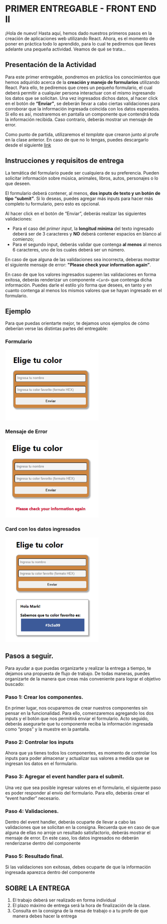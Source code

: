 # PRIMER ENTREGABLE - FRONT END II

¡Hola de nuevo!
Hasta aquí, hemos dado nuestros primeros pasos en la creación de aplicaciones web utilizando React. Ahora, es el momento de poner en práctica todo lo aprendido, para lo cual te pediremos que lleves adelante una pequeña actividad. Veamos de qué se trata…

## Presentación de la Actividad

Para este primer entregable, pondremos en práctica los conocimientos que hemos adquirido acerca de la **creación y manejo de formularios** utilizando React. Para ello, te pediremos que crees un pequeño formulario, el cual deberá permitir a cualquier persona interactuar con el mismo ingresando los datos que se solicitan. Una vez ingresados dichos datos, al hacer click en el botón de **“Enviar”**, se deberán llevar a cabo ciertas validaciones para corroborar que la información ingresada coincida con los datos esperados. Si ello es así, mostraremos en pantalla un componente que contendrá toda la información recibida. Caso contrario, deberás mostrar un mensaje de error.

Como punto de partida, utilizaremos el _template_ que crearon junto al profe en la clase anterior. En caso de que no lo tengas, puedes descargarlo desde el siguiente [link](https://github.com/DH-Esp-Frontend/ctd-fe3-primer-evaluacion-base)

## Instrucciones y requisitos de entrega

La temática del formulario puede ser cualquiera de su preferencia. Pueden solicitar información sobre música, animales, libros, autos, personajes o lo que deseen.

El formulario deberá contener, al menos, **dos inputs de texto y un botón de tipo “submit”**. Si lo deseas, puedes agregar más inputs para hacer más completo tu formulario, pero esto es opcional.

Al hacer click en el botón de “Enviar”, deberás realizar las siguientes validaciones:

- Para el caso del _primer input_, la **longitud mínima** del texto ingresado deberá ser de 3 caracteres y **NO** deberá contener espacios en blanco al comienzo;
- Para el segundo input, deberás validar que contenga **al menos** al menos 6 caracteres, uno de los cuales deberá ser un número.

En caso de que alguna de las validaciones sea incorrecta, deberas mostrar el siguiente mensaje de error: **"Please check your information again”**.

En caso de que los valores ingresados superen las validaciones en forma exitosa, deberás renderizar un componente `<Card>` que contenga dicha información. Puedes darle el estilo y/o forma que desees, en tanto y en cuanto contenga al menos los mismos valores que se hayan ingresado en el formulario.

## Ejemplo

Para que puedas orientarte mejor, te dejamos unos ejemplos de cómo deberían verse las distintas partes del entregable:

### **Formulario**

<img src='./src/assets/form.png' style='width:300px'>

### **Mensaje de Error**

<img src='./src/assets/error.png' style='width:300px'>

### **Card con los datos ingresados**

<img src='./src/assets/done.png' style='width:300px'>

## Pasos a seguir.

Para ayudar a que puedas organizarte y realizar la entrega a tiempo, te dejamos una propuesta de flujo de trabajo. De todas maneras, puedes organizarte de la manera que creas más conveniente para lograr el objetivo buscado:

### Paso 1: Crear los componentes.

En primer lugar, nos ocuparemos de crear nuestros componentes sin pensar en la funcionalidad. Para ello, comenzaremos agregando los dos inputs y el botón que nos permitirá enviar el formulario. Acto seguido, deberás asegurarte que tu componente <Card/> reciba la información ingresada como “props” y la muestre en la pantalla.

### Paso 2: Controlar los inputs

Ahora que ya tienes todos los componentes, es momento de controlar los inputs para poder almacenar y actualizar sus valores a medida que se ingresan los datos en el formulario.

### Paso 3: Agregar el event handler para el submit.

Una vez que sea posible ingresar valores en el formulario, el siguiente paso es poder responder al envío del formulario. Para ello, deberás crear el “event handler” necesario.

### Paso 4: Validaciones.

Dentro del event handler, deberás ocuparte de llevar a cabo las validaciones que se solicitan en la consigna. Recuerda que en caso de que alguna de ellas no arroje un resultado satisfactorio, deberás mostrar el mensaje de error. En este caso, los datos ingresados no deberán renderizarse dentro del componente <Card/>

### Paso 5: Resultado final.

Si las validaciones son exitosas, debes ocuparte de que la información ingresada aparezca dentro del componente <Card/>

## SOBRE LA ENTREGA

1. El trabajo deberá ser realizado en forma individual
2. El plazo máximo de entrega será la hora de finalización de la clase.
3. Consulta en la consigna de la mesa de trabajo o a tu profe de que manera debes hacer la entrega
